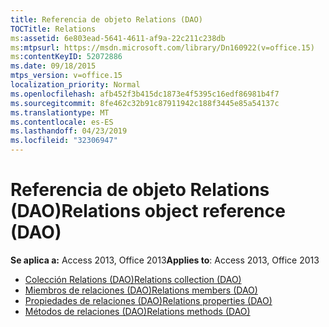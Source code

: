 ```yaml
---
title: Referencia de objeto Relations (DAO)
TOCTitle: Relations
ms:assetid: 6e803ead-5641-4611-af9a-22c211c238db
ms:mtpsurl: https://msdn.microsoft.com/library/Dn160922(v=office.15)
ms:contentKeyID: 52072886
ms.date: 09/18/2015
mtps_version: v=office.15
localization_priority: Normal
ms.openlocfilehash: afb452f3b415dc1873e4f5395c16edf86981b4f7
ms.sourcegitcommit: 8fe462c32b91c87911942c188f3445e85a54137c
ms.translationtype: MT
ms.contentlocale: es-ES
ms.lasthandoff: 04/23/2019
ms.locfileid: "32306947"
---
```

# <a name="relations-object-reference-dao"></a><span data-ttu-id="afd59-102">Referencia de objeto Relations (DAO)</span><span class="sxs-lookup"><span data-stu-id="afd59-102">Relations object reference (DAO)</span></span>

<span data-ttu-id="afd59-103">**Se aplica a:** Access 2013, Office 2013</span><span class="sxs-lookup"><span data-stu-id="afd59-103">**Applies to**: Access 2013, Office 2013</span></span>

- [<span data-ttu-id="afd59-104">Colección Relations (DAO)</span><span class="sxs-lookup"><span data-stu-id="afd59-104">Relations collection (DAO)</span></span>](relations-collection-dao.md)
- [<span data-ttu-id="afd59-105">Miembros de relaciones (DAO)</span><span class="sxs-lookup"><span data-stu-id="afd59-105">Relations members (DAO)</span></span>](relations-members-dao.md)
- [<span data-ttu-id="afd59-106">Propiedades de relaciones (DAO)</span><span class="sxs-lookup"><span data-stu-id="afd59-106">Relations properties (DAO)</span></span>](relations-properties-dao.md)
- [<span data-ttu-id="afd59-107">Métodos de relaciones (DAO)</span><span class="sxs-lookup"><span data-stu-id="afd59-107">Relations methods (DAO)</span></span>](relations-methods-dao.md)

